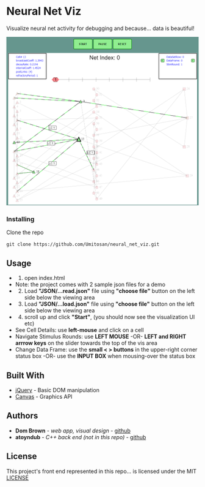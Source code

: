 # Neural Net Viz

Visualize neural net activity for debugging and because... data is beautiful!

![screenshot](images/screenshot1.png)

### Installing

Clone the repo
```
git clone https://github.com/Umitosan/neural_net_viz.git
```

## Usage

* 1. open index.html
* Note: the project comes with 2 sample json files for a demo
* 2. Load **"JSON/...read.json"** file using **"choose file"** button on the left side below the viewing area
* 3. Load **"JSON/...load.json"** file using **"choose file"** button on the left side below the viewing area
* 4. scroll up and click **"Start"**, (you should now see the visualization UI etc)
*  See Cell Details: use **left-mouse** and click on a cell
*  Navigate Stimulus Rounds: use **LEFT MOUSE** -OR- **LEFT and RIGHT arrrow keys** on the slider towards the top of the vis area
* Change Data Frame: use the **small < > buttons** in the upper-right corner status box -OR- use the **INPUT BOX** when mousing-over the status box


## Built With

* [jQuery](https://jquery.com/) - Basic DOM manipulation
* [Canvas](https://developer.mozilla.org/en-US/docs/Web/API/Canvas_API) - Graphics API

## Authors

* **Dom Brown** - *web app, visual design* - [github](https://github.com/Umitosan)
* **atoyndub** - *C++ back end (not in this repo)* - [github](https://github.com/atoyndub)

## License

This project's front end represented in this repo... is licensed under the MIT [LICENSE](LICENSE.md)
